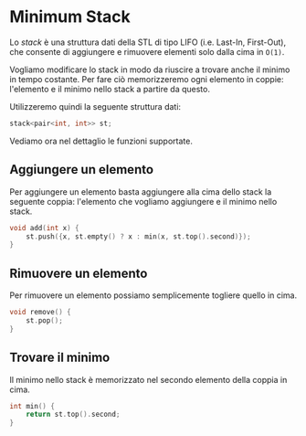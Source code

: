 # Minimum Stack
Lo _stack_ è una struttura dati della STL di tipo LIFO (i.e. Last-In, First-Out), che consente di aggiungere e rimuovere elementi solo dalla cima in ```O(1)```. 

Vogliamo modificare lo stack in modo da riuscire a trovare anche il minimo in tempo costante. Per fare ciò memorizzeremo ogni elemento in coppie: l'elemento e il minimo nello stack a partire da questo.

Utilizzeremo quindi la seguente struttura dati: 
```cpp
stack<pair<int, int>> st;
```

Vediamo ora nel dettaglio le funzioni supportate.

## Aggiungere un elemento
Per aggiungere un elemento basta aggiungere alla cima dello stack la seguente coppia: l'elemento che vogliamo aggiungere e il minimo nello stack.
```cpp
void add(int x) {
    st.push({x, st.empty() ? x : min(x, st.top().second)});
}
```

## Rimuovere un elemento
Per rimuovere un elemento possiamo semplicemente togliere quello in cima.
```cpp
void remove() {
    st.pop();
}
```

## Trovare il minimo
Il minimo nello stack è memorizzato nel secondo elemento della coppia in cima. 
```cpp
int min() {
    return st.top().second;
}
```